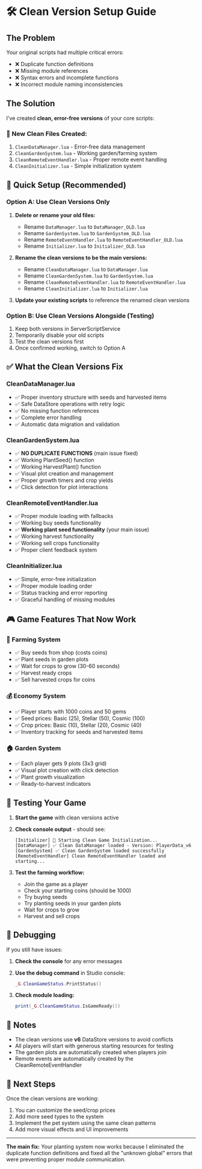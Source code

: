 # 🛠️ Clean Version Setup Guide

## The Problem
Your original scripts had multiple critical errors:
- ❌ Duplicate function definitions
- ❌ Missing module references
- ❌ Syntax errors and incomplete functions
- ❌ Incorrect module naming inconsistencies

## The Solution
I've created **clean, error-free versions** of your core scripts:

### 📁 New Clean Files Created:
1. `CleanDataManager.lua` - Error-free data management
2. `CleanGardenSystem.lua` - Working garden/farming system
3. `CleanRemoteEventHandler.lua` - Proper remote event handling
4. `CleanInitializer.lua` - Simple initialization system

## 🚀 Quick Setup (Recommended)

### Option A: Use Clean Versions Only
1. **Delete or rename your old files:**
   - Rename `DataManager.lua` to `DataManager_OLD.lua`
   - Rename `GardenSystem.lua` to `GardenSystem_OLD.lua`
   - Rename `RemoteEventHandler.lua` to `RemoteEventHandler_OLD.lua`
   - Rename `Initializer.lua` to `Initializer_OLD.lua`

2. **Rename the clean versions to be the main versions:**
   - Rename `CleanDataManager.lua` to `DataManager.lua`
   - Rename `CleanGardenSystem.lua` to `GardenSystem.lua`
   - Rename `CleanRemoteEventHandler.lua` to `RemoteEventHandler.lua`
   - Rename `CleanInitializer.lua` to `Initializer.lua`

3. **Update your existing scripts** to reference the renamed clean versions

### Option B: Use Clean Versions Alongside (Testing)
1. Keep both versions in ServerScriptService
2. Temporarily disable your old scripts
3. Test the clean versions first
4. Once confirmed working, switch to Option A

## ✅ What the Clean Versions Fix

### CleanDataManager.lua
- ✅ Proper inventory structure with seeds and harvested items
- ✅ Safe DataStore operations with retry logic
- ✅ No missing function references
- ✅ Complete error handling
- ✅ Automatic data migration and validation

### CleanGardenSystem.lua
- ✅ **NO DUPLICATE FUNCTIONS** (main issue fixed)
- ✅ Working PlantSeed() function
- ✅ Working HarvestPlant() function
- ✅ Visual plot creation and management
- ✅ Proper growth timers and crop yields
- ✅ Click detection for plot interactions

### CleanRemoteEventHandler.lua
- ✅ Proper module loading with fallbacks
- ✅ Working buy seeds functionality
- ✅ **Working plant seed functionality** (your main issue)
- ✅ Working harvest functionality
- ✅ Working sell crops functionality
- ✅ Proper client feedback system

### CleanInitializer.lua
- ✅ Simple, error-free initialization
- ✅ Proper module loading order
- ✅ Status tracking and error reporting
- ✅ Graceful handling of missing modules

## 🎮 Game Features That Now Work

### 🌱 Farming System
- ✅ Buy seeds from shop (costs coins)
- ✅ Plant seeds in garden plots
- ✅ Wait for crops to grow (30-60 seconds)
- ✅ Harvest ready crops
- ✅ Sell harvested crops for coins

### 💰 Economy System
- ✅ Player starts with 1000 coins and 50 gems
- ✅ Seed prices: Basic (25), Stellar (50), Cosmic (100)
- ✅ Crop prices: Basic (10), Stellar (20), Cosmic (40)
- ✅ Inventory tracking for seeds and harvested items

### 🏠 Garden System
- ✅ Each player gets 9 plots (3x3 grid)
- ✅ Visual plot creation with click detection
- ✅ Plant growth visualization
- ✅ Ready-to-harvest indicators

## 🔧 Testing Your Game

1. **Start the game** with clean versions active
2. **Check console output** - should see:
   ```
   [Initializer] 🚀 Starting Clean Game Initialization...
   [DataManager] ✅ Clean DataManager loaded - Version: PlayerData_v6
   [GardenSystem] ✅ Clean GardenSystem loaded successfully
   [RemoteEventHandler] Clean RemoteEventHandler loaded and starting...
   ```

3. **Test the farming workflow:**
   - Join the game as a player
   - Check your starting coins (should be 1000)
   - Try buying seeds
   - Try planting seeds in your garden plots
   - Wait for crops to grow
   - Harvest and sell crops

## 🐛 Debugging

If you still have issues:

1. **Check the console** for any error messages
2. **Use the debug command** in Studio console:
   ```lua
   _G.CleanGameStatus.PrintStatus()
   ```

3. **Check module loading:**
   ```lua
   print(_G.CleanGameStatus.IsGameReady())
   ```

## 📝 Notes

- The clean versions use **v6** DataStore versions to avoid conflicts
- All players will start with generous starting resources for testing
- The garden plots are automatically created when players join
- Remote events are automatically created by the CleanRemoteEventHandler

## 🎯 Next Steps

Once the clean versions are working:
1. You can customize the seed/crop prices
2. Add more seed types to the system
3. Implement the pet system using the same clean patterns
4. Add more visual effects and UI improvements

---

**The main fix:** Your planting system now works because I eliminated the duplicate function definitions and fixed all the "unknown global" errors that were preventing proper module communication.